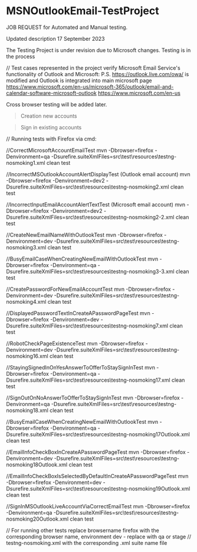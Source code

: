 # MSNOutlookEmail-TestProject
JOB REQUEST for Automated and Manual testing.

Updated description 17 September 2023

The Testing Project is under revision due to Microsoft changes.
Testing is in the process

// Test cases represented in the project verify Microsoft Email Service's functionality of
Outlook and Microsoft:
P.S. https://outlook.live.com/owa/ is modified and Outlook is integrated into main microsoft page
https://www.microsoft.com/en-us/microsoft-365/outlook/email-and-calendar-software-microsoft-outlook
https://www.microsoft.com/en-us
 
Cross browser testing will be added later.

> Creation new accounts

> Sign in existing accounts

// Running tests with Firefox via cmd:

//CorrectMicrosoftAccountEmailTest
mvn -Dbrowser=firefox -Denvironment=qa -Dsurefire.suiteXmlFiles=src\test\resources\testng-nosmoking1.xml clean test

//IncorrectMSOutlookAccountAlertDisplayTest (Outlook email account)
mvn -Dbrowser=firefox -Denvironment=dev2 -Dsurefire.suiteXmlFiles=src\test\resources\testng-nosmoking2.xml clean test

//IncorrectInputEmailAccountAlertTextTest (Microsoft email account)
mvn -Dbrowser=firefox -Denvironment=dev2 -Dsurefire.suiteXmlFiles=src\test\resources\testng-nosmoking2-2.xml clean test

//CreateNewEmailNameWithOutlookTest
mvn -Dbrowser=firefox -Denvironment=dev -Dsurefire.suiteXmlFiles=src\test\resources\testng-nosmoking3.xml clean test

//BusyEmailCaseWhenCreatingNewEmailWithOutlookTest
mvn -Dbrowser=firefox -Denvironment=qa -Dsurefire.suiteXmlFiles=src\test\resources\testng-nosmoking3-3.xml clean test

//CreatePasswordForNewEmailAccountTest
mvn -Dbrowser=firefox -Denvironment=dev -Dsurefire.suiteXmlFiles=src\test\resources\testng-nosmoking4.xml clean test

//DisplayedPasswordTextInCreateAPasswordPageTest
mvn -Dbrowser=firefox -Denvironment=dev -Dsurefire.suiteXmlFiles=src\test\resources\testng-nosmoking7.xml clean test

//RobotCheckPageExistenceTest
mvn -Dbrowser=firefox -Denvironment=dev -Dsurefire.suiteXmlFiles=src\test\resources\testng-nosmoking16.xml clean test

//StayingSignedInOnYesAnswerToOfferToStaySignInTest
mvn -Dbrowser=firefox -Denvironment=qa -Dsurefire.suiteXmlFiles=src\test\resources\testng-nosmoking17.xml clean test

//SignOutOnNoAnswerToOfferToStaySignInTest
mvn -Dbrowser=firefox -Denvironment=qa -Dsurefire.suiteXmlFiles=src\test\resources\testng-nosmoking18.xml clean test

//BusyEmailCaseWhenCreatingNewEmailWithOutlookTest
mvn -Dbrowser=firefox -Denvironment=qa -Dsurefire.suiteXmlFiles=src\test\resources\testng-nosmoking17Outlook.xml clean test

//EmailInfoCheckBoxInCreateAPasswordPageTest
mvn -Dbrowser=firefox -Denvironment=dev -Dsurefire.suiteXmlFiles=src\test\resources\testng-nosmoking18Outlook.xml clean test

//EmailInfoCheckBoxIsSelectedByDefaultInCreateAPasswordPageTest
mvn -Dbrowser=firefox -Denvironment=dev -Dsurefire.suiteXmlFiles=src\test\resources\testng-nosmoking19Outlook.xml clean test

//SignInMSOutlookLiveAccountViaCorrectEmailTest
mvn -Dbrowser=firefox -Denvironment=qa -Dsurefire.suiteXmlFiles=src\test\resources\testng-nosmoking20Outlook.xml clean test


// For running other tests replace browsername firefox with the corresponding browser name, environment dev - replace with qa or stage 
// testng-nosmoking.xml with the corresponding .xml suite name file